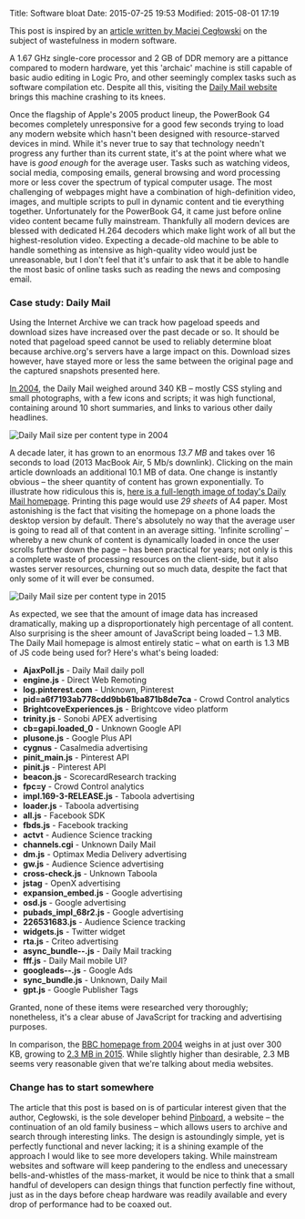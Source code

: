 Title: Software bloat
Date: 2015-07-25 19:53
Modified: 2015-08-01 17:19

This post is inspired by an [article written by Maciej Cegłowski](http://idlewords.com/talks/web_design_first_100_years.htm) on the subject of wastefulness in modern software.

A 1.67 GHz single-core processor and 2 GB of DDR memory are a pittance compared to modern hardware, yet this 'archaic' machine is still capable of basic audio editing in Logic Pro, and other seemingly complex tasks such as software compilation etc. Despite all this, visiting the [Daily Mail website](#) brings this machine crashing to its knees.

Once the flagship of Apple's 2005 product lineup, the PowerBook G4 becomes completely unresponsive for a good few seconds trying to load any modern website which hasn't been designed with resource-starved devices in mind. While it's never true to say that technology needn't progress any further than its current state, it's at the point where what we have is *good enough* for the average user. Tasks such as watching
videos, social media, composing emails, general browsing and word processing more or less cover the spectrum of typical computer usage. The most challenging of webpages might have a combination of high-definition video, images, and multiple scripts to pull in dynamic content and tie everything together. Unfortunately for the PowerBook G4, it came just before online video content became fully mainstream. Thankfully all modern devices are blessed with dedicated H.264 decoders which make light work of all but the highest-resolution video. Expecting a decade-old machine to be able to handle something as intensive as high-quality video would just be unreasonable, but I don't feel that it's unfair to ask that it be able to handle the most basic of online tasks such as reading the news and composing email.

### Case study: Daily Mail

Using the Internet Archive we can track how pageload speeds and download sizes have increased over the past decade or so. It should be noted that pageload speed cannot be used to reliably determine bloat because archive.org's servers have a large impact on this. Download sizes however, have stayed more or less the same between the original page and the captured snapshots presented here.

[In 2004]({filename}/images/dailymail_homepage_2004.jpg), the Daily Mail weighed around 340 KB – mostly CSS styling and small photographs, with a few icons and scripts; it was high functional, containing around 10 short summaries, and links to various other daily headlines.

![Daily Mail size per content type in 2004]({filename}/images/dailymail_content_2004.png)

A decade later, it has grown to an enormous *13.7 MB* and takes over 16 seconds to load (2013 MacBook Air, 5 Mb/s downlink). Clicking on the main article downloads an additional 10.1 MB of data. One change is instantly obvious – the sheer quantity of content has grown exponentially. To illustrate how ridiculous this is, [here is a full-length image of today's Daily Mail homepage]({filename}/images/dailymail_homepage_full.jpg). Printing this page would use *29 sheets* of A4 paper. Most astonishing is the fact that visiting the homepage on a phone loads the desktop version by default. There's absolutely no way that the average user is going to read all of that content in an average sitting. 'Infinite scrolling' – whereby a new chunk of content is dynamically loaded in once the user scrolls further down the page – has been practical for years; not only is this a complete waste of processing resources on the client-side, but it also wastes server resources, churning out so much data, despite the fact that only some of it will ever be consumed.

![Daily Mail size per content type in 2015]({filename}/images/dailymail_content_present.png)

As expected, we see that the amount of image data has increased dramatically, making up a disproportionately high percentage of all content. Also surprising is the sheer amount of JavaScript being loaded – 1.3 MB. The Daily Mail homepage is almost entirely static – what on earth is 1.3 MB of JS code being used for? Here's what's being loaded:

* **AjaxPoll.js** - Daily Mail daily poll
* **engine.js** - Direct Web Remoting
* **log.pinterest.com** - Unknown, Pinterest
* **pid=a6f7193ab778cdd9bb61ba871b8de7ca** - Crowd Control analytics
* **BrightcoveExperiences.js** - Brightcove video platform
* **trinity.js** - Sonobi APEX advertising
* **cb=gapi.loaded_0** - Unknown Google API
* **plusone.js** - Google Plus API
* **cygnus** - Casalmedia advertising
* **pinit_main.js** - Pinterest API
* **pinit.js** - Pinterest API
* **beacon.js** - ScorecardResearch tracking
* **fpc=y** - Crowd Control analytics
* **impl.169-3-RELEASE.js** - Taboola advertising
* **loader.js** - Taboola advertising
* **all.js** - Facebook SDK
* **fbds.js** - Facebook tracking
* **actvt** - Audience Science tracking
* **channels.cgi** - Unknown Daily Mail
* **dm.js** - Optimax Media Delivery advertising
* **gw.js** - Audience Science advertising
* **cross-check.js** - Unknown Taboola
* **jstag** - OpenX advertising
* **expansion_embed.js** - Google advertising
* **osd.js** - Google advertising
* **pubads_impl_68r2.js** - Google advertising
* **226531683.js** - Audience Science tracking
* **widgets.js** - Twitter widget
* **rta.js** - Criteo advertising
* **async_bundle--.js** - Daily Mail tracking
* **fff.js** - Daily Mail mobile UI?
* **googleads--.js** - Google Ads
* **sync_bundle.js** - Unknown, Daily Mail
* **gpt.js** - Google Publisher Tags

Granted, none of these items were researched very thoroughly; nonetheless, it's a clear abuse of JavaScript for tracking and advertising purposes.

In comparison, the [BBC homepage from 2004]({filename}/images/bbc_homepage_2004.jpg) weighs in at just over 300 KB, growing to [2.3 MB in 2015]({filename}/images/bbc_homepage_present.jpg). While slightly higher than desirable, 2.3 MB seems very reasonable given that we're talking about media websites.

### Change has to start somewhere

The article that this post is based on is of particular interest given that the author, Cegłowski, is the sole developer behind [Pinboard](https://pinboard.in), a website – the continuation of an old family business – which allows users to archive and search through interesting links. The design is astoundingly simple, yet is perfectly functional and never lacking; it is a shining example of the approach I would like to see more developers taking. While mainstream websites and software will keep pandering to the endless and unecessary bells-and-whistles of the mass-market, it would be nice to think that a small handful of developers can design things that function perfectly fine without, just as in the days before cheap hardware was readily available and every drop of performance had to be coaxed out.
